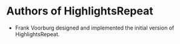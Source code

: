 # Authors of HighlightsRepeat

  * Frank Voorburg designed and implemented the initial version of HighlightsRepeat.

